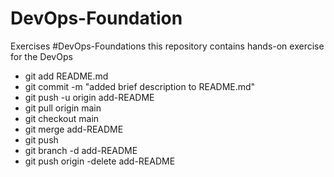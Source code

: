 # DevOps-Foundation
Exercises
#DevOps-Foundations this repository contains hands-on exercise for the DevOps
- git add README.md
- git commit -m "added brief description to README.md"
- git push -u origin add-README
- git pull origin main
- git checkout main
- git merge add-README
- git push
- git branch -d add-README
- git push origin -delete add-README